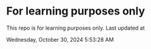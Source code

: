 # For learning purposes only
This repo is for learning purposes only.
Last updated at

Wednesday, October 30, 2024 5:53:28 AM

